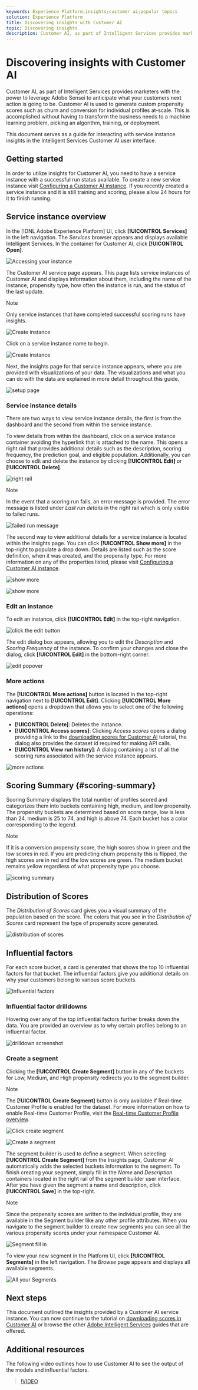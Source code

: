 ```yaml
---
keywords: Experience Platform;insights;customer ai;popular topics
solution: Experience Platform
title: Discovering insights with Customer AI
topic: Discovering insights
description: Customer AI, as part of Intelligent Services provides marketers with the power to leverage Adobe Sensei to anticipate what your customers next action is going to be. Customer AI is used to generate custom propensity scores such as churn and conversion for individual profiles at-scale. This is accomplished without having to transform the business needs to a machine learning problem, picking an algorithm, training, or deployment.
---
```


# Discovering insights with Customer AI

Customer AI, as part of Intelligent Services provides marketers with the power to leverage Adobe Sensei to anticipate what your customers next action is going to be. Customer AI is used to generate custom propensity scores such as churn and conversion for individual profiles at-scale. This is accomplished without having to transform the business needs to a machine learning problem, picking an algorithm, training, or deployment.

This document serves as a guide for interacting with service instance insights in the Intelligent Services Customer AI user interface.

## Getting started

In order to utilize insights for Customer AI, you need to have a service instance with a successful run status available. To create a new service instance visit [Configuring a Customer AI instance](./configure.md). If you recently created a service instance and it is still training and scoring, please allow 24 hours for it to finish running.

## Service instance overview

In the [!DNL Adobe Experience Platform] UI, click **[!UICONTROL Services]** in the left navigation. The *Services* browser appears and displays available Intelligent Services. In the container for Customer AI, click **[!UICONTROL Open]**.

![Accessing your instance](../images/insights/navigate-to-service.png)

The Customer AI service page appears. This page lists service instances of Customer AI and displays information about them, including the name of the instance, propensity type, how often the instance is run, and the status of the last update.

>[!NOTE]
>
>Only service instances that have completed successful scoring runs have insights.

![Create instance](../images/insights/dashboard.png)

Click on a service instance name to begin.

![Create instance](../images/insights/click-the-name.png)

Next, the insights page for that service instance appears, where you are provided with visualizations of your data. The visualizations and what you can do with the data are explained in more detail throughout this guide.

![setup page](../images/insights/landing-page.png)


### Service instance details

There are two ways to view service instance details, the first is from the dashboard and the second from within the service instance. 

To view details from within the dashboard, click on a service instance container avoiding the hyperlink that is attached to the name. This opens a right rail that provides additional details such as the description, scoring frequency, the prediction goal, and eligible population. Additionally, you can choose to edit and delete the instance by clicking **[!UICONTROL Edit]** or **[!UICONTROL Delete]**.

![right rail](../images/insights/success-run.png)

>[!NOTE]
>
>In the event that a scoring run fails, an error message is provided. The error message is listed under *Last run details* in the right rail which is only visible to failed runs.

![failed run message](../images/insights/failed-run.png)

The second way to view additional details for a service instance is located within the insights page. You can click **[!UICONTROL Show more]** in the top-right to populate a drop down. Details are listed such as the score definition, when it was created, and the propensity type. For more information on any of the properties listed, please visit [Configuring a Customer AI instance](./configure.md).

![show more](../images/insights/landing-show-more.png)

![show more](../images/insights/show-more.png)

### Edit an instance

To edit an instance, click **[!UICONTROL Edit]** in the top-right navigation.

![click the edit button](../images/insights/edit-button.png)

The edit dialog box appears, allowing you to edit the *Description* and *Scoring Frequency* of the instance. To confirm your changes and close the dialog, click **[!UICONTROL Edit]** in the bottom-right corner.

![edit popover](../images/insights/edit-instance.png)

### More actions

The **[!UICONTROL More actions]** button is located in the top-right navigation next to **[!UICONTROL Edit]**. Clicking **[!UICONTROL More actions]** opens a dropdown that allows you to select one of the following operations:

- **[!UICONTROL Delete]**: Deletes the instance.
- **[!UICONTROL Access scores]**: Clicking *Access scores* opens a dialog providing a link to the [downloading scores for Customer AI](./download-scores.md) tutorial, the dialog also provides the dataset id required for making API calls.
- **[!UICONTROL View run history]**: A dialog containing a list of all the scoring runs associated with the service instance appears.

![more actions](../images/insights/more-actions.png)

## Scoring Summary {#scoring-summary}

Scoring Summary displays the total number of profiles scored and categorizes them into buckets containing high, medium, and low propensity. The propensity buckets are determined based on score range, low is less than 24, medium is 25 to 74, and high is above 74. Each bucket has a color corresponding to the legend. 

>[!NOTE]
>
>If it is a conversion propensity score, the high scores show in green and the low scores in red. If you are predicting churn propensity this is flipped, the high scores are in red and the low scores are green. The medium bucket remains yellow regardless of what propensity type you choose.

![scoring summary](../images/insights/scoring-summary.png)

## Distribution of Scores

The *Distribution of Scores* card gives you a visual summary of the population based on the score. The colors that you see in the *Distribution of Scores* card represent the type of propensity score generated. 

![distribution of scores](../images/insights/distribution-of-scores.png)

## Influential factors

For each score bucket, a card is generated that shows the top 10 influential factors for that bucket. The influential factors give you additional details on why your customers belong to various score buckets.

![Influential factors](../images/insights/influential-factors.png)

### Influential factor drilldowns

Hovering over any of the top influential factors further breaks down the data. You are provided an overview as to why certain profiles belong to an influential factor.

![drilldown screenshot](../images/insights/drilldown.png)

### Create a segment

Clicking the **[!UICONTROL Create Segment]** button in any of the buckets for Low, Medium, and High propensity redirects you to the segment builder.

>[!NOTE]
>
>The **[!UICONTROL Create Segment]** button is only available if Real-time Customer Profile is enabled for the dataset. For more information on how to enable Real-time Customer Profile, visit the [Real-time Customer Profile overview](../../../rtcdp/overview.md).

![Click create segment](../images/insights/influential-factors-create-segment.png)

![Create a segment](../images/insights/create-segment.png)

The segment builder is used to define a segment. When selecting **[!UICONTROL Create Segment]** from the Insights page, Customer AI automatically adds the selected buckets information to the segment. To finish creating your segment, simply fill in the *Name* and *Description* containers located in the right rail of the segment builder user interface. After you have given the segment a name and description, click **[!UICONTROL Save]** in the top-right.

>[!NOTE]
>
>Since the propensity scores are written to the individual profile, they are available in the Segment builder like any other profile attributes. When you navigate to the segment builder to create new segments you can see all the various propensity scores under your namespace Customer AI.

![Segment fill in](../images/insights/segment-saving.png)

 To view your new segment in the Platform UI, click **[!UICONTROL Segments]** in the left navigation. The *Browse* page appears and displays all available segments. 

 ![All your Segments](../images/insights/Segments-dashboard.png)

## Next steps

This document outlined the insights provided by a Customer AI service instance. You can now continue to the tutorial on [downloading scores in Customer AI](./download-scores.md) or browse the other [Adobe Intelligent Services](../../home.md) guides that are offered.

## Additional resources

The following video outlines how to use Customer AI to see the output of the models and influential factors.

>[!VIDEO](https://video.tv.adobe.com/v/32666?learn=on&quality=12)